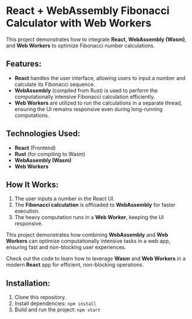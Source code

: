 # React + WebAssembly Fibonacci Calculator with Web Workers

This project demonstrates how to integrate **React**, **WebAssembly (Wasm)**, and **Web Workers** to optimize Fibonacci number calculations.

## Features:
- **React** handles the user interface, allowing users to input a number and calculate its Fibonacci sequence.
- **WebAssembly** (compiled from Rust) is used to perform the computationally intensive Fibonacci calculation efficiently.
- **Web Workers** are utilized to run the calculations in a separate thread, ensuring the UI remains responsive even during long-running computations.

## Technologies Used:
- **React** (Frontend)
- **Rust** (for compiling to Wasm)
- **WebAssembly (Wasm)**
- **Web Workers**

## How It Works:
1. The user inputs a number in the React UI.
2. The **Fibonacci calculation** is offloaded to **WebAssembly** for faster execution.
3. The heavy computation runs in a **Web Worker**, keeping the UI responsive.

This project demonstrates how combining **WebAssembly** and **Web Workers** can optimize computationally intensive tasks in a web app, ensuring fast and non-blocking user experiences.

Check out the code to learn how to leverage **Wasm** and **Web Workers** in a modern **React** app for efficient, non-blocking operations.

## Installation:
1. Clone this repository.
2. Install dependencies: `npm install`
3. Build and run the project: `npm start`
